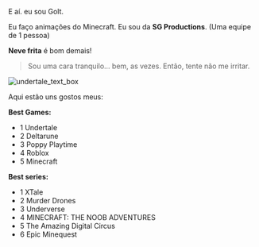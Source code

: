 E aí. eu sou Golt.

Eu faço animações do Minecraft.
Eu sou da **SG Productions**. (Uma equipe de 1 pessoa)

**Neve frita** é bom demais!
> Sou uma cara tranquilo... bem, as vezes.
>  Então, tente não me irritar.

![undertale_text_box](https://github.com/user-attachments/assets/cf95b7c6-0783-4ce4-9c95-1116c0c41479)

Aqui estão uns gostos meus:

**Best Games:**
- 1  Undertale
- 2  Deltarune
- 3  Poppy Playtime
- 4  Roblox
- 5  Minecraft
  
**Best series:**
- 1 XTale
- 2 Murder Drones
- 3 Underverse
- 4 MINECRAFT: THE NOOB ADVENTURES
- 5 The Amazing Digital Circus
- 6 Epic Minequest

<!---
SirGoltMan/SirGoltMan is a ✨ special ✨ repository because its `README.md` (this file) appears on your GitHub profile.
You can click the Preview link to take a look at your changes.
--->
